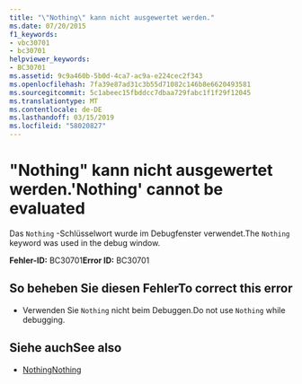 ```yaml
---
title: "\"Nothing\" kann nicht ausgewertet werden."
ms.date: 07/20/2015
f1_keywords:
- vbc30701
- bc30701
helpviewer_keywords:
- BC30701
ms.assetid: 9c9a460b-5b0d-4ca7-ac9a-e224cec2f343
ms.openlocfilehash: 7fa39e87ad31c3b55d71082c146b8e6620493581
ms.sourcegitcommit: 5c1abeec15fbddcc7dbaa729fabc1f1f29f12045
ms.translationtype: MT
ms.contentlocale: de-DE
ms.lasthandoff: 03/15/2019
ms.locfileid: "58020827"
---
```

# <a name="nothing-cannot-be-evaluated"></a><span data-ttu-id="35c42-102">"Nothing" kann nicht ausgewertet werden.</span><span class="sxs-lookup"><span data-stu-id="35c42-102">'Nothing' cannot be evaluated</span></span>
<span data-ttu-id="35c42-103">Das `Nothing` -Schlüsselwort wurde im Debugfenster verwendet.</span><span class="sxs-lookup"><span data-stu-id="35c42-103">The `Nothing` keyword was used in the debug window.</span></span>  
  
 <span data-ttu-id="35c42-104">**Fehler-ID:** BC30701</span><span class="sxs-lookup"><span data-stu-id="35c42-104">**Error ID:** BC30701</span></span>  
  
## <a name="to-correct-this-error"></a><span data-ttu-id="35c42-105">So beheben Sie diesen Fehler</span><span class="sxs-lookup"><span data-stu-id="35c42-105">To correct this error</span></span>  
  
-   <span data-ttu-id="35c42-106">Verwenden Sie `Nothing` nicht beim Debuggen.</span><span class="sxs-lookup"><span data-stu-id="35c42-106">Do not use `Nothing` while debugging.</span></span>  
  
## <a name="see-also"></a><span data-ttu-id="35c42-107">Siehe auch</span><span class="sxs-lookup"><span data-stu-id="35c42-107">See also</span></span>

- [<span data-ttu-id="35c42-108">Nothing</span><span class="sxs-lookup"><span data-stu-id="35c42-108">Nothing</span></span>](../../visual-basic/language-reference/nothing.md)
